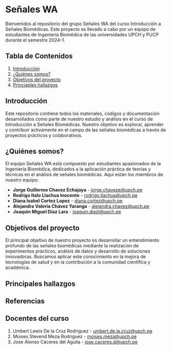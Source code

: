 # Señales WA

Bienvenidos al repositorio del grupo Señales WA del curso Introducción a Señales Biomédicas. Este proyecto es llevado a cabo por un equipo de estudiantes de Ingeniería Biomédica de las universidades UPCH y PUCP durante el semestre 2024-1.

## Tabla de Contenidos

1. [Introducción](#introducción)
2. [¿Quiénes somos?](#quiénes-somos)
4. [Objetivos del proyecto](#objetivos-del-proyecto)
5. [Princiaples hallazgos](#principales-hallazgos)

## Introducción

Este repositorio contiene todos los materiales, códigos y documentación desarrollados como parte de nuestro estudio y análisis en el curso de Introducción a Señales Biomédicas. Nuestro objetivo es explorar, aprender y contribuir activamente en el campo de las señales biomédicas a través de proyectos prácticos y colaborativos.

## ¿Quiénes somos?

El equipo Señales WA está compuesto por estudiantes apasionados de la Ingeniería Biomédica, dedicados a la aplicación práctica de teorías y técnicas en el análisis de señales biomédicas. Aquí están los miembros de nuestro equipo:

- **Jorge Guillermo Chavez Echajaya** - jorge.chaveze@upch.pe
- **Rodrigo Italo Llachua Inocente** - rodrigo.llachua@upch.pe 
- **Diana Isabel Cortez Lopez** - diana.cortez@upch.pe
- **Alejandra Valeria Chávez Yaranga** - alejandra.chavez@upch.pe
- **Joaquin Miguel Díaz Lara** - joaquin.diazl@upch.pe

## Objetivos del proyecto

El principal objetivo de nuestro proyecto es desarrollar un entendimiento profundo de las señales biomédicas mediante la realización de experimentos prácticos, análisis de datos y desarrollo de soluciones innovadoras. Buscamos aplicar este conocimiento en la mejora de tecnologías de salud y en la contribución a la comunidad científica y académica.

## Principales hallazgos

## Referencias

## Docentes del curso

1. Umbert Lewis De la Cruz Rodriguez - umbert.de.la.cruz@upch.pe
2. Moises Stevend Meza Rodriguez - moises.meza@upch.pe
4. Jose Alonso Cáceres del Aguila - jose.caceres.d@upch.pe

